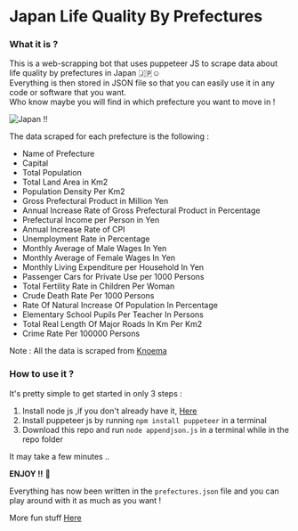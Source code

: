 # Japan Life Quality By Prefectures

### What it is ?

This is a web-scrapping bot that uses puppeteer JS to scrape data about life quality by prefectures in Japan 🇯🇵☺️ <br>
Everything is then stored in JSON file so that you can easily use it in any code or software that you want. <br>
Who know maybe you will find in which prefecture you want to move in !

![Japan !!](https://images.unsplash.com/photo-1528164344705-47542687000d?ixlib=rb-1.2.1&ixid=eyJhcHBfaWQiOjEyMDd9&auto=format&fit=crop&w=800&q=80)

The data scraped for each prefecture is the following :

- Name of Prefecture
- Capital
- Total Population
- Total Land Area in Km2
- Population Density Per Km2
- Gross Prefectural Product in Million Yen
- Annual Increase Rate of Gross Prefectural Product in Percentage
- Prefectural Income per Person in Yen
- Annual Increase Rate of CPI
- Unemployment Rate in Percentage
- Monthly Average of Male Wages In Yen
- Monthly Average of Female Wages In Yen
- Monthly Living Expenditure per Household In Yen
- Passenger Cars for Private Use per 1000 Persons
- Total Fertility Rate in Children Per Woman
- Crude Death Rate Per 1000 Persons
- Rate Of Natural Increase Of Population In Percentage
- Elementary School Pupils Per Teacher In Persons
- Total Real Length Of Major Roads In Km Per Km2
- Crime Rate Per 100000 Persons

Note : All the data is scraped from [Knoema](https://knoema.com/atlas/Japan)

### How to use it ?

It's pretty simple to get started in only 3 steps :

1. Install node js ,if you don't already have it, [Here](https://nodejs.org/en/download/)
2. Install puppeteer js by running `npm install puppeteer` in a terminal
3. Download this repo and run `node appendjson.js` in a terminal while in the repo folder

It may take a few minutes ..

**ENJOY !!** 🎉

Everything has now been written in the `prefectures.json` file and you can play around with it as much as you want !

More fun stuff [Here](https://edenannonay.com)
